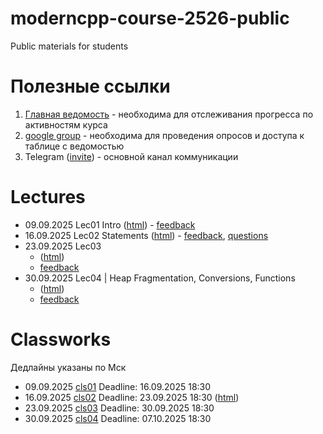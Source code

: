 # moderncpp-course-2526-public
Public materials for students

# Полезные ссылки

1. [Главная ведомость](https://docs.google.com/spreadsheets/d/1eNcUwp9upPIQkt9Hts6EZO2BD_rp3Pv8AB9SxATsXeY) - необходима для отслеживания прогресса по активностям курса
2. [google group](https://groups.google.com/g/moderncpp_students_fall2025) - необходима для проведения опросов и доступа к таблице с ведомостью
3. Telegram ([invite](https://t.me/+jwZp3GF-7AxiOGFi)) - основной канал коммуникации

# Lectures

- 09.09.2025 Lec01 Intro ([html](https://htmlpreview.github.io/?https://github.com/cpp-practice/moderncpp-course-2526-public/blob/main/lec-01-01/%D0%A1%2B%2B.html#/)) - [feedback](https://forms.gle/d32teKdRXHr9a1vy5)
- 16.09.2025 Lec02 Statements ([html](https://htmlpreview.github.io/?https://github.com/cpp-practice/moderncpp-course-2526-public/blob/main/lec-01-02/%D0%A1%2B%2B.html#/)) - [feedback](https://forms.gle/xiTi5CwW1VJRqVcM9), [questions](https://forms.gle/Tom4QYNmHUazFCwN7)
- 23.09.2025 Lec03
  - ([html](https://htmlpreview.github.io/?https://github.com/cpp-practice/moderncpp-course-2526-public/blob/main/lec-01-03/%D0%A1%2B%2B.html#/))
  - [feedback](https://forms.gle/sXTvGL17ga787ifVA)
- 30.09.2025 Lec04 | Heap Fragmentation, Conversions, Functions
  - ([html](https://htmlpreview.github.io/?https://github.com/cpp-practice/moderncpp-course-2526-public/blob/main/lec-01-04/%D0%A1%2B%2B.html#/))
  - [feedback](https://forms.gle/G2S9dUD7gZXpD7oMA)

# Classworks

Дедлайны указаны по Мск

- 09.09.2025 [cls01](https://classroom.github.com/a/wcg-S5Sa) Deadline: 16.09.2025 18:30
- 16.09.2025 [cls02](https://classroom.github.com/a/t_ChHuVd) Deadline: 23.09.2025 18:30  ([html](https://htmlpreview.github.io/?https://github.com/cpp-practice/moderncpp-course-2526-public/blob/main/lec-01-02-part2/%D0%A1%2B%2B.html#/))
- 23.09.2025 [cls03](https://classroom.github.com/a/1tousKK4) Deadline: 30.09.2025 18:30
- 30.09.2025 [cls04](https://classroom.github.com/a/I8CSlqgn) Deadline: 07.10.2025 18:30
